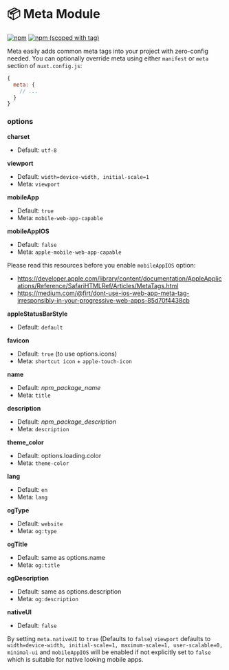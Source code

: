 # 📦 Meta Module

[![npm](https://img.shields.io/npm/dt/@nuxtjs/meta.svg?style=flat-square)](https://npmjs.com/package/@nuxtjs/meta)
[![npm (scoped with tag)](https://img.shields.io/npm/v/@nuxtjs/meta/latest.svg?style=flat-square)](https://npmjs.com/package/@nuxtjs/meta)

Meta easily adds common meta tags into your project with zero-config needed.
You can optionally override meta using either `manifest` or `meta` section of `nuxt.config.js`:

```js
{
  meta: {
    // ...
  }
}
```

### options

**charset**
- Default: `utf-8`

**viewport**
- Default: `width=device-width, initial-scale=1`
- Meta: `viewport`

**mobileApp**
- Default: `true`
- Meta: `mobile-web-app-capable`

**mobileAppIOS**
- Default: `false`
- Meta: `apple-mobile-web-app-capable`

Please read this resources before you enable `mobileAppIOS` option:

- https://developer.apple.com/library/content/documentation/AppleApplications/Reference/SafariHTMLRef/Articles/MetaTags.html
- https://medium.com/@firt/dont-use-ios-web-app-meta-tag-irresponsibly-in-your-progressive-web-apps-85d70f4438cb

**appleStatusBarStyle**
- Default: `default`

**favicon**
- Default: `true` (to use options.icons)
- Meta: `shortcut icon` + `apple-touch-icon`

**name**
- Default: *npm_package_name*
- Meta: `title`

**description**
- Default: *npm_package_description*
- Meta: `description`

**theme_color**
- Default: options.loading.color
- Meta: `theme-color`

**lang**
- Default: `en`
- Meta: `lang`

**ogType**
- Default: `website`
- Meta: `og:type`

**ogTitle**
- Default: same as options.name
- Meta: `og:title`

**ogDescription**
- Default: same as options.description
- Meta: `og:description`

**nativeUI**
- Default: `false`

By setting `meta.nativeUI` to `true` (Defaults to `false`) `viewport` defaults to `width=device-width, initial-scale=1, maximum-scale=1, user-scalable=0, minimal-ui` and `mobileAppIOS` will be enabled if not explicitly set to `false` which is suitable for native looking mobile apps.
